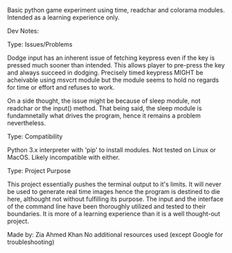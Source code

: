 Basic python game experiment using time, readchar and colorama modules. Intended as a learning experience only.


Dev Notes: 

Type: Issues/Problems

Dodge input has an inherent issue of fetching keypress
even if the key is pressed much sooner than intended. This allows player
to pre-press the key and always succeed in dodging. Precisely timed keypress
MIGHT be acheivable using msvcrt module but the module seems to hold no regards
for time or effort and refuses to work.

On a side thought, the issue might be because of sleep module, not readchar or the input()
method. That being said, the sleep module is fundamnetally what drives the program, hence it
remains a problem nevertheless.

Type: Compatibility

Python 3.x interpreter with 'pip' to install modules.
Not tested on Linux or MacOS. Likely incompatible with either.

Type: Project Purpose

This project essentially pushes the terminal output to it's limits. It will never be used to
generate real time images hence the program is destined to die here, althought not without
fulfilling its purpose. The input and the interface of the command line have been thoroughly
utilized and tested to their boundaries. It is more of a learning experience than it is a 
well thought-out project.

Made by: Zia Ahmed Khan
No additional resources used (except Google for troubleshooting)
